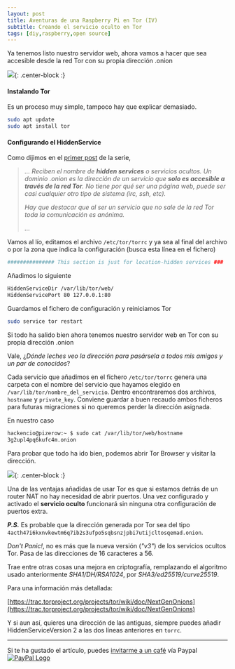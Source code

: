 ```yaml
---
layout: post
title: Aventuras de una Raspberry Pi en Tor (IV)
subtitle: Creando el servicio oculto en Tor
tags: [diy,raspberry,open source]
---
```


Ya tenemos listo nuestro servidor web, ahora vamos a hacer que sea accesible desde la red Tor con su propia dirección .onion

![](https://i.imgur.com/47F4FVW.png){: .center-block :}

#### Instalando Tor

Es un proceso muy simple, tampoco hay que explicar demasiado.

```sh
sudo apt update 
sudo apt install tor
```

#### Configurando el HiddenService

Como dijimos en el [primer post](https://palabraderoot.github.io/2019-10-04-una-raspi-en-tor-i/) de la serie,

> *...*
> *Reciben el nombre de **hidden services** o servicios ocultos. Un dominio .onion es la dirección de un servicio  que **solo es accesible a través de la red Tor**. No tiene por qué ser una página web, puede ser casi cualquier otro tipo de sistema (irc, ssh, etc).*
>
> *Hay que destacar que al ser un servicio que no sale de la red Tor toda la comunicación es anónima.*
>
> *...*

Vamos al lío, editamos el archivo `/etc/tor/torrc` y ya sea al final del archivo o por la zona que indica la configuración (busca esta línea en el fichero)

```sh
############### This section is just for location-hidden services ###
```

Añadimos lo siguiente

```bash
HiddenServiceDir /var/lib/tor/web/
HiddenServicePort 80 127.0.0.1:80
```

Guardamos el fichero de configuración y reiniciamos Tor

```sh
sudo service tor restart
```

Si todo ha salido bien ahora tenemos nuestro servidor web en Tor con su propia dirección .onion

Vale, ¿*Dónde leches veo la dirección para pasársela a todos mis amigos y un par de conocidos*?

Cada servicio que añadimos en el fichero `/etc/tor/torrc` genera una carpeta con el nombre del servicio que hayamos elegido en `/var/lib/tor/nombre_del_servicio`. Dentro encontraremos dos archivos, `hostname` y `private_key`. Conviene guardar a buen recaudo ambos ficheros para futuras migraciones si no queremos perder la dirección asignada.

En nuestro caso

```sh
hackencio@pizerow:~ $ sudo cat /var/lib/tor/web/hostname
3g2upl4pq6kufc4m.onion
```

Para probar que todo ha ido bien, podemos abrir Tor Browser y visitar la dirección.

![](https://i.imgur.com/QnJNdjp.png){: .center-block :}

Una de las ventajas añadidas de usar Tor es que si estamos detrás de un router NAT no hay necesidad de abrir puertos. Una vez configurado y activado el **servicio oculto** funcionará sin ninguna otra configuración de puertos extra.

***P.S.*** Es probable que la dirección generada por Tor sea del tipo `4acth47i6kxnvkewtm6q7ib2s3ufpo5sqbsnzjpbi7utijcltosqemad.onion`. 

*Don't Panic!*, no es más que la nueva versión (*"v3"*) de los servicios ocultos Tor. Pasa de las direcciones de 16 caracteres a 56.

Trae entre otras cosas una mejora en criptografía, remplazando el algoritmo usado anteriormente *SHA1/DH/RSA1024*, por *SHA3/ed25519/curve25519*.

Para una información más detallada:

[https://trac.torproject.org/projects/tor/wiki/doc/NextGenOnions](https://trac.torproject.org/projects/tor/wiki/doc/NextGenOnions)

Y si aun así, quieres una dirección de las antiguas, siempre puedes añadir HiddenServiceVersion 2 a las dos líneas anteriores en `torrc`.

------

Si te ha gustado el artículo, puedes [invitarme a un café](https://www.paypal.me/TheRealomiK/1.2) vía Paypal [![PayPal Logo](https://i.imgur.com/Tpa3ejG.png)](https://www.paypal.me/TheRealomiK/1.2)
